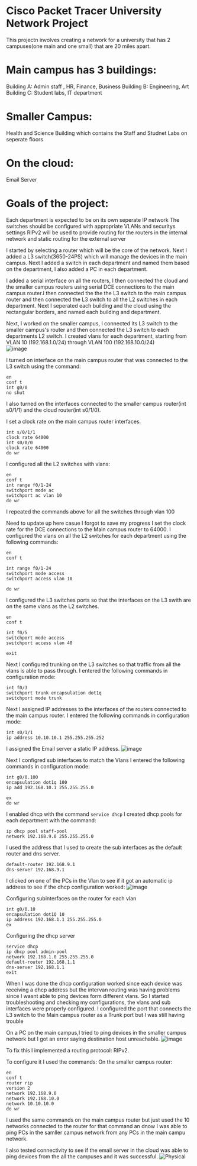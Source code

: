 # Cisco Packet Tracer University Network Project
This projectn involves creating a network for a university that has 2 campuses(one main and one small) that are 20 miles apart.

# Main campus has 3 buildings:
Building A: Admin staff , HR, Finance, Business
Building B: Engineering, Art 
Building C: Student labs, IT department

# Smaller Campus:
Health and Science Building which contains the Staff and Studnet Labs on seperate floors

# On the cloud:
Email Server

# Goals of the project: 
Each department is expected to be on its own seperate IP network
The switches should be configured with appropriate VLANs and securitys settings
RIPv2 will be used to provide routing for the routers in the internal network and static routing for the external server

I started by selecting a router which will be the core of the network. Next I added a L3 switch(3650-24PS) which will manage the devices in the main campus. Next I added a switch in each department and named them based on the department, I also added a PC in each department.

I added a serial interface on all the routers, I then connected the cloud and the smaller campus routers using serial DCE connections to the main campus router.I then connected the the the L3 switch to the main campus router and then connected the L3 switch to all the L2 switches in each department.
Next I seperated each building and the cloud using the rectangular borders, and named each building and department.

Next, I worked on the smaller campus, I connected its L3 switch to the smaller campus's router and then connected the L3 switch to each departments L2 switch.
I created vlans for each department, starting from VLAN 10 (192.168.1.0/24) through VLAN 100 (192.168.10.0/24)  
![image](https://github.com/user-attachments/assets/7996911e-4e4c-42b3-9a11-649d63cd473b)

I turned on interface on the main campus router that was connected to the L3 switch using the command:
```
en
conf t
int g0/0
no shut
```
I also turned on the interfaces connected to the smaller campus router(int s0/1/1) and the cloud router(int s0/1/0). 

I set a clock rate on the main campus router interfaces.
```
int s/0/1/1
clock rate 64000
int s0/0/0
clock rate 64000
do wr
```

I configured all the L2 switches with vlans:
```
en
conf t
int range f0/1-24
switchport mode ac
switchport ac vlan 10
do wr
```
I repeated the commands above for all the switches through vlan 100














Need to update up here casue I forgot to save my progress 
I set the clock rate for the DCE connections to the Main campus router to 64000.
I configured the vlans on all the L2 switches for each department using the following commands:

````
en
conf t

int range f0/1-24
switchport mode access
switchport access vlan 10

do wr
````

I configured the L3 switches ports so that the interfaces on the L3 swith are on the same vlans as the L2 switches.

````
en
conf t

int f0/5
switchport mode access
switchport access vlan 40

exit
``````

Next I configured trunking on the L3 switches so that traffic from all the vlans is able to pass through.
I entered the following commands in configuration mode:
```
int f0/3
switchport trunk encapsulation dot1q
switchport mode trunk
```

Next I assigned IP addresses to the interfaces of the routers connected to the main campus router.
I entered the following commands in configuration mode:
```
int s0/1/1
ip address 10.10.10.1 255.255.255.252
```

I assigned the Email server a static IP address.
![image](https://github.com/user-attachments/assets/63560256-ccb6-4ae8-bb21-6652bc137843)


Next I configred sub interfaces to match the Vlans 
I entered the following commands in configuration mode:
```
int g0/0.100
encapsulation dot1q 100
ip add 192.168.10.1 255.255.255.0

ex
do wr
```

I enabled dhcp with the command `service dhcp`
I created dhcp pools for each department with the command:
```
ip dhcp pool staff-pool
network 192.168.9.0 255.255.255.0
```

I used the address that I used to create the sub interfaces as the default router and dns server.
```
default-router 192.168.9.1
dns-server 192.168.9.1
```

I clicked on one of the PCs in the Vlan to see if it got an automatic ip address to see if the dhcp configuration worked:
![image](https://github.com/user-attachments/assets/7984d65f-3461-4612-8cc5-a2134d894335)





Configuring subinterfaces on the router for each vlan
```
int g0/0.10
encapsulation dot1Q 10
ip address 192.168.1.1 255.255.255.0
ex
```

Configuring the dhcp server
```
service dhcp
ip dhcp pool admin-pool
network 192.168.1.0 255.255.255.0
default-router 192.168.1.1
dns-server 192.168.1.1
exit 
```

When I was done the dhcp configuration worked since each device was receiving a dhcp address but the intervan routing was having problems since I wasnt able to ping devices form different vlans.
So I started troubleshooting and checking my configurations, the vlans and sub interfaces were properly configured.
I configured the port that connects the L3 switch to the Main campus router as a Trunk port but I was still having trouble 


On a PC on the main campus,I tried to ping devices in the smaller campus network but I got an error saying destination host unreachable.
![image](https://github.com/user-attachments/assets/261c86ae-a3ed-4318-8ea4-c28acdf998b2)


To fix this I implemented a routing protocol: RIPv2.

To configure it I used the commands: 
On the smaller campus router:
```
en
conf t
router rip 
version 2
network 192.168.9.0
network 192.168.10.0
network 10.10.10.0
do wr
```


I used the same commands on the main campus router but just used the 10 networks connected to the router for that command an dnow I was able to ping PCs in the samller campus network from any PCs in the main campu network.

I also tested connectivity to see if the email server in the cloud was able to ping devices from the all the campuses and it was successful.
![Physical](https://github.com/user-attachments/assets/e3544800-5581-4131-abc3-e438c70123f3)






